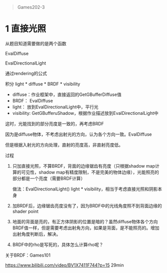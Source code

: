 > Games202-3

# 1 直接光照

从题目知道需要做的是两个函数

EvalDiffuse

EvalDirectionalLight

通过rendering的公式

积分 light * diffuse * BRDF * visibility

- diffuse：作业框架中，直接返回的GetGBufferDiffuse值
- BRDF： EvalDiffuse
- light： 放到EvalDirectionalLight中，平行光
- visibility: GetGBufferuShadow，根据作业描述放到EvalDirectionalLight中



这时，光能找到的部分亮度是一致的，再考虑BRDF

因为是diffuse物体，不考虑出射光的方向，认为各个方向一致。EvalDiffuse

但是根据入射光的方向处理，直射的亮度高，非直射亮度低。



过程

1. 只加直接光照，不算BRDF，背面的边缘锯齿有亮度（只根据shadow map计算的可见性，shadow map有精度限制，不是完美的物体边缘），光能照亮的部分都是一个亮度（需要BRDF计算）

   做法：EvalDirectionalLight() light * visibility，相当于考虑直接光照和阴影本身

2. 加BRDF后，边缘锯齿亮度没有了，因为BRDF中的光线角度照不到背面边缘的shader point

3. 地面的背面是亮的，有正方体阴影的位置是暗的？虽然diffuse物体各个方向BRDF值一样，但是需要考虑出射角方向，如果是背面，是不能照亮的。增加出射角度判断后，解决。

4. BRDF中的rho是写死的，具体怎么计算rho呢？



关于BRDF：Games101

https://www.bilibili.com/video/BV1X7411F744?p=15 29min

